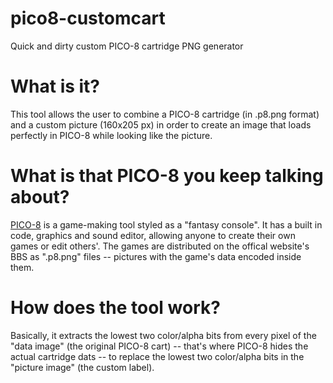# pico8-customcart
Quick and dirty custom PICO-8 cartridge PNG generator

# What is it?
This tool allows the user to combine a PICO-8 cartridge (in .p8.png format) and a custom picture (160x205 px) in order to create an image that loads perfectly in PICO-8 while looking like the picture.

# What is that PICO-8 you keep talking about?
[PICO-8](http://www.lexaloffle.com/pico-8.php) is a game-making tool styled as a "fantasy console". It has a built in code, graphics and sound editor, allowing anyone to create their own games or edit others'. The games are distributed on the offical website's BBS as ".p8.png" files -- pictures with the game's data encoded inside them.

# How does the tool work?
Basically, it extracts the lowest two color/alpha bits from every pixel of the "data image" (the original PICO-8 cart) -- that's where PICO-8 hides the actual cartridge dats -- to replace the lowest two color/alpha bits in the "picture image" (the custom label).
